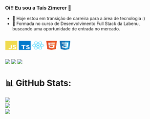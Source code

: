 ### Oi!! Eu sou a Taís Zimerer 👋


- 🔭 Hoje estou em transição de carreira para a área de tecnologia :)
- 🌱 Formada no curso de Desenvolvimento Full Stack da Labenu, buscando uma oportunidade de entrada no mercado.

<div style="display: inline_block"><br>
  <img align="center" alt="tais-Js" height="30" width="40" src="https://raw.githubusercontent.com/devicons/devicon/master/icons/javascript/javascript-plain.svg">
  <img align="center" alt="Tais-Ts" height="30" width="40" src="https://raw.githubusercontent.com/devicons/devicon/master/icons/typescript/typescript-plain.svg">
  <img align="center" alt="Tais-React" height="30" width="40" src="https://raw.githubusercontent.com/devicons/devicon/master/icons/react/react-original.svg">
  <img align="center" alt="Tais-HTML" height="30" width="40" src="https://raw.githubusercontent.com/devicons/devicon/master/icons/html5/html5-original.svg">
  <img align="center" alt="Tais-CSS" height="30" width="40" src="https://raw.githubusercontent.com/devicons/devicon/master/icons/css3/css3-original.svg">
</div>
  
  ##
 
<div> 
  <a href="https://instagram.com/taiszimerer" target="_blank"><img src="https://img.shields.io/badge/-Instagram-%23E4405F?style=for-the-badge&logo=instagram&logoColor=white" target="_blank"></a>   <a href = "mailto:taiszimerer@gmail.com"><img src="https://img.shields.io/badge/-Gmail-%23333?style=for-the-badge&logo=gmail&logoColor=white" target="_blank"></a>  <a href="https://www.linkedin.com/in/tais-zimerer-20aa46139/" target="_blank"><img src="https://img.shields.io/badge/-LinkedIn-%230077B5?style=for-the-badge&logo=linkedin&logoColor=white" target="_blank"></a> 
</div>


# 📊 GitHub Stats:
![](https://github-readme-stats.vercel.app/api?username=taiszimerer&theme=radical&hide_border=false&include_all_commits=false&count_private=false)<br/>
![](https://github-readme-streak-stats.herokuapp.com/?user=taiszimerer&theme=radical&hide_border=false)<br/>
![](https://github-readme-stats.vercel.app/api/top-langs/username=taiszimerer&theme=radical&hide_border=false&include_all_commits=false&count_private=false&layout=compact)

